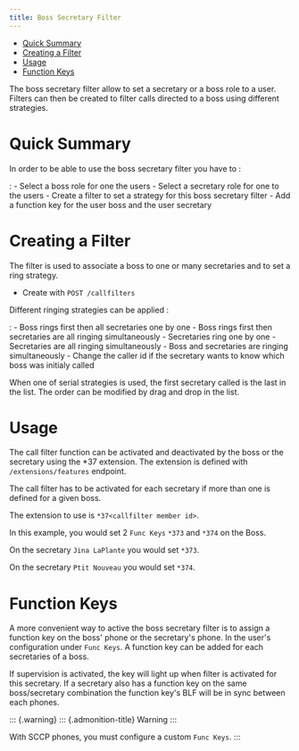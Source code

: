 ```yaml
---
title: Boss Secretary Filter
---
```


-   [Quick Summary](#quick-summary)
-   [Creating a Filter](#creating-a-filter)
-   [Usage](#usage)
-   [Function Keys](#function-keys)

The boss secretary filter allow to set a secretary or a boss role to a
user. Filters can then be created to filter calls directed to a boss
using different strategies.

Quick Summary
=============

In order to be able to use the boss secretary filter you have to :

:   -   Select a boss role for one the users
    -   Select a secretary role for one to the users
    -   Create a filter to set a strategy for this boss secretary filter
    -   Add a function key for the user boss and the user secretary

Creating a Filter
=================

The filter is used to associate a boss to one or many secretaries and to
set a ring strategy.

-   Create with `POST /callfilters`

Different ringing strategies can be applied :

:   -   Boss rings first then all secretaries one by one
    -   Boss rings first then secretaries are all ringing simultaneously
    -   Secretaries ring one by one
    -   Secretaries are all ringing simultaneously
    -   Boss and secretaries are ringing simultaneously
    -   Change the caller id if the secretary wants to know which boss
        was initialy called

When one of serial strategies is used, the first secretary called is the
last in the list. The order can be modified by drag and drop in the
list.

Usage
=====

The call filter function can be activated and deactivated by the boss or
the secretary using the \*37 extension. The extension is defined with
`/extensions/features` endpoint.

The call filter has to be activated for each secretary if more than one
is defined for a given boss.

The extension to use is `*37<callfilter member id>`.

In this example, you would set 2 `Func Keys` `*373` and `*374` on the
Boss.

On the secretary `Jina LaPlante` you would set `*373`.

On the secretary `Ptit Nouveau` you would set `*374`.

Function Keys
=============

A more convenient way to active the boss secretary filter is to assign a
function key on the boss\' phone or the secretary\'s phone. In the
user\'s configuration under `Func Keys`. A function key can be added for
each secretaries of a boss.

If supervision is activated, the key will light up when filter is
activated for this secretary. If a secretary also has a function key on
the same boss/secretary combination the function key\'s BLF will be in
sync between each phones.

::: {.warning}
::: {.admonition-title}
Warning
:::

With SCCP phones, you must configure a custom `Func Keys`.
:::
